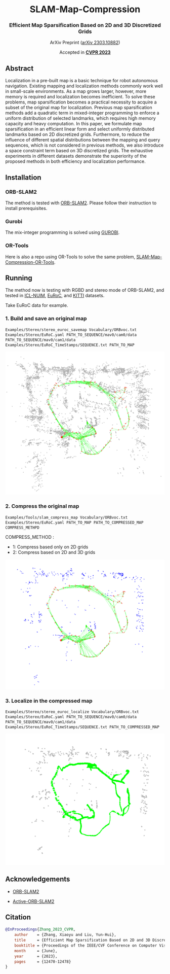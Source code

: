 <div align="center">
<h1>SLAM-Map-Compression </h1>
<h3>Efficient Map Sparsification Based on 2D and 3D Discretized Grids</h3>

ArXiv Preprint ([arXiv 2303.10882](https://arxiv.org/abs/2303.10882))

Accepted in **[CVPR 2023](https://openaccess.thecvf.com/content/CVPR2023/html/Zhang_Efficient_Map_Sparsification_Based_on_2D_and_3D_Discretized_Grids_CVPR_2023_paper.html)**
</div>



## Abstract
Localization in a pre-built map is a basic technique for robot autonomous navigation. 
Existing mapping and localization methods commonly work well in small-scale environments. 
As a map grows larger, however, more memory is required and localization becomes inefficient. 
To solve these problems, map sparsification becomes a practical necessity to acquire a subset of the original map for localization. 
Previous map sparsification methods add a quadratic term in mixed-integer programming to enforce a uniform distribution of selected landmarks, 
which requires high memory capacity and heavy computation. 
In this paper, we formulate map sparsification in an efficient linear form and select uniformly distributed landmarks based on 2D discretized grids.
Furthermore, to reduce the influence of different spatial distributions between the mapping and query sequences, 
which is not considered in previous methods, we also introduce a space constraint term based on 3D discretized grids. 
The exhaustive experiments in different datasets demonstrate the superiority of the proposed methods in both efficiency and localization performance.

## Installation

### ORB-SLAM2
The method is tested with [ORB-SLAM2](https://github.com/raulmur/ORB_SLAM2). Please follow their instruction to install prerequisites.

### Gurobi
The mix-integer programming is solved using [GUROBI](https://www.gurobi.com).

### OR-Tools
Here is also a repo using OR-Tools to solve the same problem, [SLAM-Map-Compression-OR-Tools](https://github.com/Bungehurst/SLAM-Map-Compression-OR-Tools).

## Running

The method now is testing with RGBD and stereo mode of ORB-SLAM2, and tested in [ICL-NUIM](https://www.doc.ic.ac.uk/~ahanda/VaFRIC/iclnuim.html),
[EuRoC](https://projects.asl.ethz.ch/datasets/doku.php?id=kmavvisualinertialdatasets), and [KITTI](https://www.cvlibs.net/datasets/kitti/eval_odometry.php)
datasets.

Take EuRoC data for example.

### 1. Build and save an original map
```
Examples/Stereo/stereo_euroc_savemap Vocabulary/ORBvoc.txt Examples/Stereo/EuRoC.yaml PATH_TO_SEQUENCE/mav0/cam0/data PATH_TO_SEQUENCE/mav0/cam1/data Examples/Stereo/EuRoC_TimeStamps/SEQUENCE.txt PATH_TO_MAP 
```
![origin](figures/origin.png)

### 2. Compress the original map
```
Examples/Tools/slam_compress_map Vocabulary/ORBvoc.txt Examples/Stereo/EuRoC.yaml PATH_TO_MAP PATH_TO_COMPRESSED_MAP COMPRESS_METHPD
```

COMPRESS_METHOD :

- 1: Compress based only on 2D grids
- 2: Compress based on 2D and 3D grids

![compressed](figures/compressed.png)
### 3. Localize in the compressed map
```
Examples/Stereo/stereo_euroc_localize Vocabulary/ORBvoc.txt Examples/Stereo/EuRoC.yaml PATH_TO_SEQUENCE/mav0/cam0/data PATH_TO_SEQUENCE/mav0/cam1/data Examples/Stereo/EuRoC_TimeStamps/SEQUENCE.txt PATH_TO_COMPRESSED_MAP
```
![localize](figures/localize.png)

## Acknowledgements

- [ORB-SLAM2](https://github.com/raulmur/ORB_SLAM2)

- [Active-ORB-SLAM2](https://github.com/XinkeAE/Active-ORB-SLAM2)

## Citation
```bibtex
@InProceedings{Zhang_2023_CVPR,
    author    = {Zhang, Xiaoyu and Liu, Yun-Hui},
    title     = {Efficient Map Sparsification Based on 2D and 3D Discretized Grids},
    booktitle = {Proceedings of the IEEE/CVF Conference on Computer Vision and Pattern Recognition (CVPR)},
    month     = {June},
    year      = {2023},
    pages     = {12470-12478}
}
```

